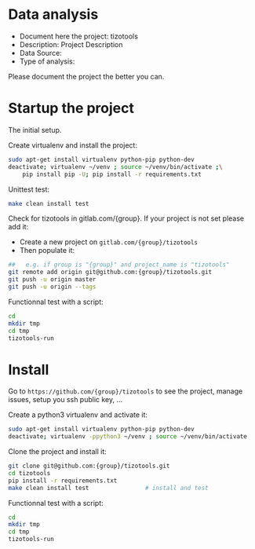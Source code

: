 # Data analysis
- Document here the project: tizotools
- Description: Project Description
- Data Source:
- Type of analysis:

Please document the project the better you can.

# Startup the project

The initial setup.

Create virtualenv and install the project:
```bash
sudo apt-get install virtualenv python-pip python-dev
deactivate; virtualenv ~/venv ; source ~/venv/bin/activate ;\
    pip install pip -U; pip install -r requirements.txt
```

Unittest test:
```bash
make clean install test
```

Check for tizotools in gitlab.com/{group}.
If your project is not set please add it:

- Create a new project on `gitlab.com/{group}/tizotools`
- Then populate it:

```bash
##   e.g. if group is "{group}" and project_name is "tizotools"
git remote add origin git@github.com:{group}/tizotools.git
git push -u origin master
git push -u origin --tags
```

Functionnal test with a script:

```bash
cd
mkdir tmp
cd tmp
tizotools-run
```

# Install

Go to `https://github.com/{group}/tizotools` to see the project, manage issues,
setup you ssh public key, ...

Create a python3 virtualenv and activate it:

```bash
sudo apt-get install virtualenv python-pip python-dev
deactivate; virtualenv -ppython3 ~/venv ; source ~/venv/bin/activate
```

Clone the project and install it:

```bash
git clone git@github.com:{group}/tizotools.git
cd tizotools
pip install -r requirements.txt
make clean install test                # install and test
```
Functionnal test with a script:

```bash
cd
mkdir tmp
cd tmp
tizotools-run
```

